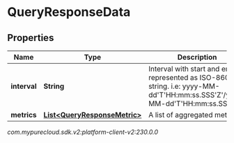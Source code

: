 # QueryResponseData


## Properties

| Name | Type | Description | Notes |
| ------------ | ------------- | ------------- | ------------- |
| **interval** | **String** | Interval with start and end represented as ISO-8601 string. i.e: yyyy-MM-dd'T'HH:mm:ss.SSS'Z'/yyyy-MM-dd'T'HH:mm:ss.SSS'Z' |  [optional] |
| **metrics** | [**List&lt;QueryResponseMetric&gt;**](QueryResponseMetric) | A list of aggregated metrics |  [optional] |




_com.mypurecloud.sdk.v2:platform-client-v2:230.0.0_
